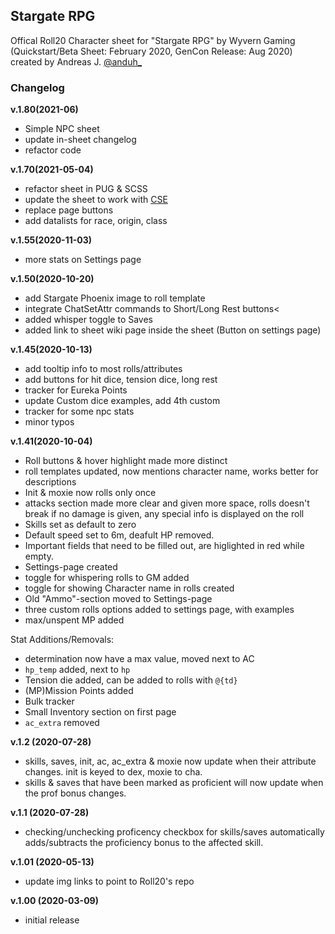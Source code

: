 ## Stargate RPG
Offical Roll20 Character sheet for "Stargate RPG" by Wyvern Gaming (Quickstart/Beta Sheet: February 2020, GenCon Release: Aug 2020) created by Andreas J. [@anduh_](https://twitter.com/anduh_)


### Changelog

**v.1.80(2021-06)**
* Simple NPC sheet
* update in-sheet changelog
* refactor code

**v.1.70(2021-05-04)**
* refactor sheet in PUG & SCSS
* update the sheet to work with [CSE](https://wiki.roll20.net/CSE)
* replace page buttons
* add datalists for race, origin, class 

**v.1.55(2020-11-03)**
* more stats on Settings page

**v.1.50(2020-10-20)**
* add Stargate Phoenix image to roll template
* integrate ChatSetAttr commands to Short/Long Rest buttons<
* added whisper toggle to Saves
* added link to sheet wiki page inside the sheet (Button on settings page)

**v.1.45(2020-10-13)**

* add tooltip info to most rolls/attributes
* add buttons for hit dice, tension dice, long rest
* tracker for Eureka Points
* update Custom dice examples, add 4th custom
* tracker for some npc stats
* minor typos

**v.1.41(2020-10-04)**

* Roll buttons & hover highlight made more distinct
* roll templates updated, now mentions character name, works better for descriptions
* Init & moxie now rolls only once
* attacks section made more clear and given more space, rolls doesn't break if no damage is given, any special info is displayed on the roll
* Skills set as default to zero
* Default speed set to 6m, deafult HP removed.
* Important fields that need to be filled out, are higlighted in red while empty.
* Settings-page created
* toggle for whispering rolls to GM added
* toggle for showing Character name in rolls created
* Old "Ammo"-section moved to Settings-page
* three custom rolls options added to settings page, with examples
* max/unspent MP added

Stat Additions/Removals:

* determination now have a max value, moved next to AC
* `hp_temp` added, next to `hp`
* Tension die added, can be added to rolls with `@{td}`
* (MP)Mission Points added
* Bulk tracker
* Small Inventory section on first page
* `ac_extra` removed


**v.1.2 (2020-07-28)**
* skills, saves, init, ac, ac_extra & moxie now update when their attribute changes. init is keyed to dex, moxie to cha.
* skills & saves that have been marked as proficient will now update when the prof bonus changes.

**v.1.1 (2020-07-28)**
* checking/unchecking proficency checkbox for skills/saves automatically adds/subtracts the proficiency bonus to the affected skill.

**v.1.01 (2020-05-13)**
* update img links to point to Roll20's repo

**v.1.00 (2020-03-09)**
* initial release